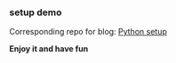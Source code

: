 ### setup demo

Corresponding repo for blog: [Python setup](https://www.chunyangwen.com/blog/python/python-setup.html)

**Enjoy it and have fun**
